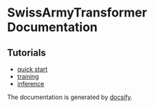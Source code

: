 # SwissArmyTransformer Documentation

## Tutorials

* [quick start](/tutorials/quick_start.md)
* [training](/tutorials/training.md)
* [inference](/tutorials/inference.md)

The documentation is generated by [docsify](https://github.com/docsifyjs/docsify).
